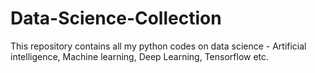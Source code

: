 # Data-Science-Collection
This repository contains all my python codes on data science - Artificial intelligence, Machine learning, Deep Learning, Tensorflow etc.
